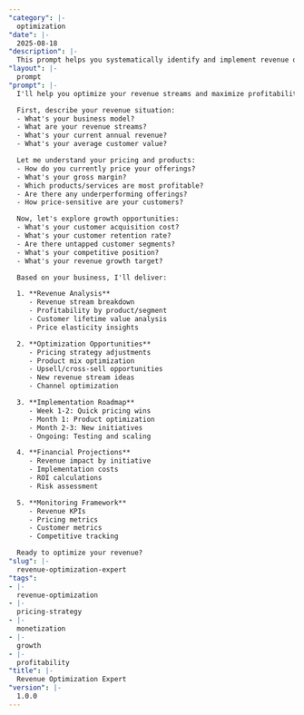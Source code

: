```yaml
---
"category": |-
  optimization
"date": |-
  2025-08-18
"description": |-
  This prompt helps you systematically identify and implement revenue optimization opportunities across pricing, products, channels, and customer segments to maximize profitability.
"layout": |-
  prompt
"prompt": |-
  I'll help you optimize your revenue streams and maximize profitability. Let me understand your current revenue model and opportunities.

  First, describe your revenue situation:
  - What's your business model?
  - What are your revenue streams?
  - What's your current annual revenue?
  - What's your average customer value?

  Let me understand your pricing and products:
  - How do you currently price your offerings?
  - What's your gross margin?
  - Which products/services are most profitable?
  - Are there any underperforming offerings?
  - How price-sensitive are your customers?

  Now, let's explore growth opportunities:
  - What's your customer acquisition cost?
  - What's your customer retention rate?
  - Are there untapped customer segments?
  - What's your competitive position?
  - What's your revenue growth target?

  Based on your business, I'll deliver:

  1. **Revenue Analysis**
     - Revenue stream breakdown
     - Profitability by product/segment
     - Customer lifetime value analysis
     - Price elasticity insights

  2. **Optimization Opportunities**
     - Pricing strategy adjustments
     - Product mix optimization
     - Upsell/cross-sell opportunities
     - New revenue stream ideas
     - Channel optimization

  3. **Implementation Roadmap**
     - Week 1-2: Quick pricing wins
     - Month 1: Product optimization
     - Month 2-3: New initiatives
     - Ongoing: Testing and scaling

  4. **Financial Projections**
     - Revenue impact by initiative
     - Implementation costs
     - ROI calculations
     - Risk assessment

  5. **Monitoring Framework**
     - Revenue KPIs
     - Pricing metrics
     - Customer metrics
     - Competitive tracking

  Ready to optimize your revenue?
"slug": |-
  revenue-optimization-expert
"tags":
- |-
  revenue-optimization
- |-
  pricing-strategy
- |-
  monetization
- |-
  growth
- |-
  profitability
"title": |-
  Revenue Optimization Expert
"version": |-
  1.0.0
---
```

